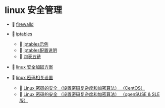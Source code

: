 # linux 安全管理

* 📄 [firewalld](linux%20安全管理/firewalld.md)
* 📑 [iptables](linux%20安全管理/iptables.md)

  * 📄 [iptables示例](linux%20安全管理/iptables/iptables示例.md)
  * 📄 [iptables配置说明](linux%20安全管理/iptables/iptables配置说明.md)
  * 📄 [四表五链](linux%20安全管理/iptables/四表五链.md)
* 📄 [linux 安全加固方案](linux%20安全管理/linux%20安全加固方案.md)
* 📑 [linux 密码相关设置](linux%20安全管理/linux%20密码相关设置.md)

  * 📄 [Linux 密码的安全 （设置密码复杂度和加密算法） （CentOS）](linux%20安全管理/linux%20密码相关设置/Linux%20密码的安全%20（设置密码复杂度和加密算法）%20（CentOS）.md)
  * 📄 [Linux 密码的安全 （设置密码复杂度和加密算法） （openSUSE & SLE 版）](linux%20安全管理/linux%20密码相关设置/Linux%20密码的安全%20（设置密码复杂度和加密算法）%20（openSUSE%20&%20SLE%20版）.md)

‍

‍

